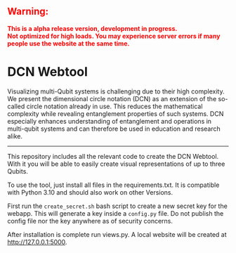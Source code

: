 ## <span style="color:red">Warning:</span>
<span style="color:red"><strong>This is a alpha release version, development in progress.</br> Not optimized for high loads. You may experience server errors if many people use the website at the same time.</strong></span>

# DCN Webtool

Visualizing multi-Qubit systems is challenging due to their high complexity. We present
the dimensional circle notation (DCN) as an extension of the so-called circle notation already in
use. This reduces the mathematical complexity while revealing entanglement properties of such
systems. DCN especially enhances understanding of entanglement and operations in multi-qubit
systems and can therefore be used in education and research alike.

---

This repository includes all the relevant code to create the DCN Webtool. With it you will be able to easily create visual representations of up to three Qubits.

To use the tool, just install all files in the requirements.txt. It is compatible with Python 3.10 and should also work on other Versions.

First run the ```create_secret.sh``` bash script to create a new secret key for the webapp. This will generate a key inside a ```config.py``` file.
Do not publish the config file nor the key anywhere as of security concerns.


After installation is complete run views.py.
A local website will be created at http://127.0.0.1:5000.
